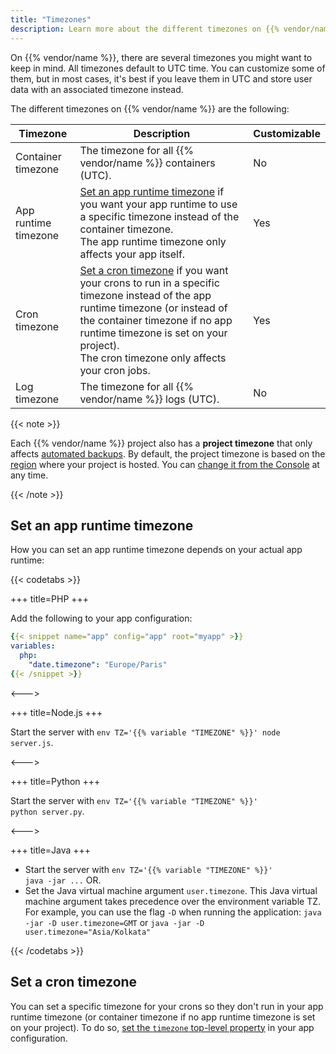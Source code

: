 ```yaml
---
title: "Timezones"
description: Learn more about the different timezones on {{% vendor/name %}} and when you can customize them.
---
```


On {{% vendor/name %}}, there are several timezones you might want to keep in mind.
All timezones default to UTC time.
You can customize some of them, but in most cases,
it's best if you leave them in UTC
and store user data with an associated timezone instead.

The different timezones on {{% vendor/name %}} are the following:

| Timezone             | Description                                  |Customizable  |
|----------------------|----------------------------------------------|--------------|
| Container timezone   | The timezone for all {{% vendor/name %}} containers (UTC). |No            |
| App runtime timezone | [Set an app runtime timezone](#set-an-app-runtime-timezone) if you want your app runtime to use a specific timezone instead of the container timezone.<BR>The app runtime timezone only affects your app itself.                | Yes         |
| Cron timezone        | [Set a cron timezone](#set-a-cron-timezone) if you want your crons to run in a specific timezone instead of the app runtime timezone (or instead of the container timezone if no app runtime timezone is set on your project). <BR>The cron timezone only affects your cron jobs.                          | Yes         |
| Log timezone         | The timezone for all {{% vendor/name %}} logs (UTC).      | No           |

{{< note >}}

Each {{% vendor/name %}} project also has a **project timezone** that only affects [automated backups](/environments/backup#automated-backups).
By default, the project timezone is based on the [region](../development/regions.md) where your project is hosted.
You can [change it from the Console](../projects/change-project-timezone.md) at any time.

{{< /note >}}

## Set an app runtime timezone

How you can set an app runtime timezone depends on your actual app runtime:

{{< codetabs >}}

+++
title=PHP
+++

Add the following to your app configuration:

```yaml {configFile="app"}
{{< snippet name="app" config="app" root="myapp" >}}
variables:
  php:
    "date.timezone": "Europe/Paris"
{{< /snippet >}}
```

<--->

+++
title=Node.js
+++

Start the server with <code>env TZ='{{% variable "TIMEZONE" %}}' node server.js</code>.

<--->

+++
title=Python
+++

Start the server with <code>env TZ='{{% variable "TIMEZONE" %}}' python server.py</code>.

<--->

+++
title=Java
+++

- Start the server with <code>env TZ='{{% variable "TIMEZONE" %}}' java -jar ...</code> OR.
- Set the Java virtual machine argument `user.timezone`.
  This Java virtual machine argument takes precedence over the environment variable TZ.
  For example, you can use the flag `-D` when running the application:
  `java -jar -D user.timezone=GMT` or `java -jar -D user.timezone="Asia/Kolkata"`

{{< /codetabs >}}

## Set a cron timezone

You can set a specific timezone for your crons so they don't run in your app runtime timezone (or container timezone if no app runtime timezone is set on your project).
To do so, [set the `timezone` top-level property](/create-apps/app-reference/single-runtime-image#primary-application-properties) in your app configuration.
